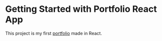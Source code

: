 # Getting Started with Portfolio React App

This project is my first [portfolio](https://posandoval.github.io/portafolio/) made in React.